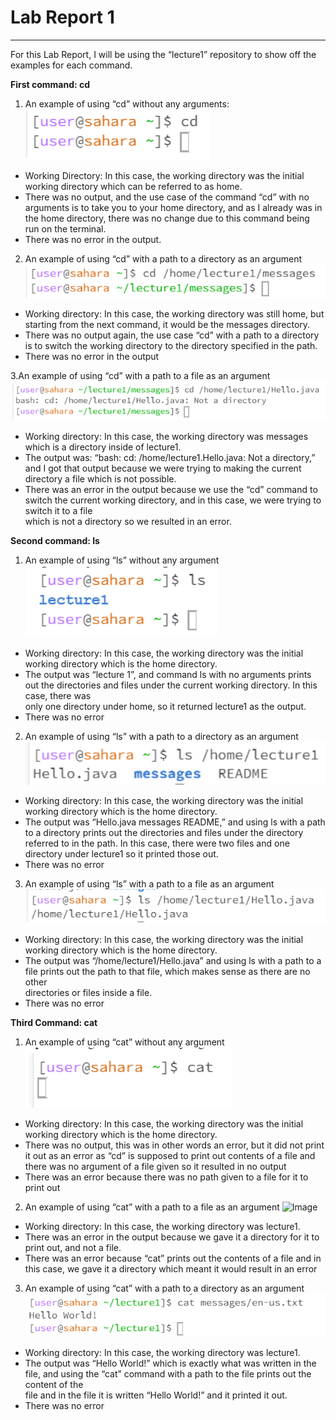 # Lab Report 1
***
For this Lab Report, I will be using the “lecture1” repository to show off the examples for each command.

**First command: cd**
1. An example of using “cd” without any arguments:
![Image](cd_ex1.png)	
* Working Directory: In this case, the working directory was the initial working directory which can be referred to as home.
* There was no output, and the use case of the command “cd” with no arguments is to take you to your home directory, and as I already was in the home directory, there   was no change due to this command being run on the terminal.
* There was no error in the output.

2. An example of using “cd” with a path to a directory as an argument
![Image](cd_ex2.png)	
* Working directory: In this case, the working directory was still home, but starting from the next command, it would be the messages directory.
* There was no output again, the use case “cd” with a path to a directory is to switch the working directory to the directory specified in the path.
* There was no error in the output

3.An example of using “cd” with a path to a file as an argument
![Image](cd_ex3.png)	
* Working directory: In this case, the working directory was messages which is a directory inside of lecture1. 
* The output was: “bash: cd: /home/lecture1.Hello.java: Not a directory,” and I got that output because we were trying to making the current directory a file which 
  is not possible.
* There was an error in the output because we use the “cd” command to switch the current working directory, and in this case, we were trying to switch it to a file   
  which is not a directory so we resulted in an error.

**Second command: ls**
1. An example of using “ls” without any argument
![Image](ls_ex1.png)	
* Working directory: In this case, the working directory was the initial working directory which is the home directory.
* The output was “lecture 1”, and command ls with no arguments prints out the directories and files under the current working directory. In this case, there was   
  only one directory under home, so it returned lecture1 as the output.
* There was no error

2. An example of using “ls” with a path to a directory as an argument
![Image](ls_ex2.png)
* Working directory: In this case, the working directory was the initial working directory which is the home directory.
* The output was “Hello.java messages README,” and using ls with a path to a directory prints out the directories and files under the directory referred to in the 
  path. In this case, there were two files and one directory under lecture1 so it printed those out.
* There was no error

3. An example of using “ls” with a path to a file as an argument
![Image](ls_ex3.png)
* Working directory: In this case, the working directory was the initial working directory which is the home directory.
* The output was “/home/lecture1/Hello.java” and using ls with a path to a file prints out the path to that file, which makes sense as there are no other     
  directories or files inside a file.
* There was no error

**Third Command: cat**
1. An example of using “cat” without any argument
![Image](cat_ex1.png)	
* Working directory:  In this case, the working directory was the initial working directory which is the home directory.
* There was no output, this was in other words an error, but it did not print it out as an error as “cd” is supposed to print out contents of a file and there was 
  no argument of a file given so it resulted in no output
* There was an error because there was no path given to a file for it to print out


2. An example of using “cat” with a path to a file as an argument
![Image](cat_ex2.png)
* Working directory: In this case, the working directory was lecture1.
* There was an error in the output because we gave it a directory for it to print out, and not a file.
* There was an error because “cat” prints out the contents of a file and in this case, we gave it a directory which meant it would result in an error


3. An example of using “cat” with a path to a directory as an argument
![Image](catt.png)
* Working directory: In this case, the working directory was lecture1.
* The output was “Hello World!” which is exactly what was written in the file, and using the “cat” command with a path to the file prints out the content of the   
  file and in the file it is written “Hello World!” and it printed it out.
* There was no error 

